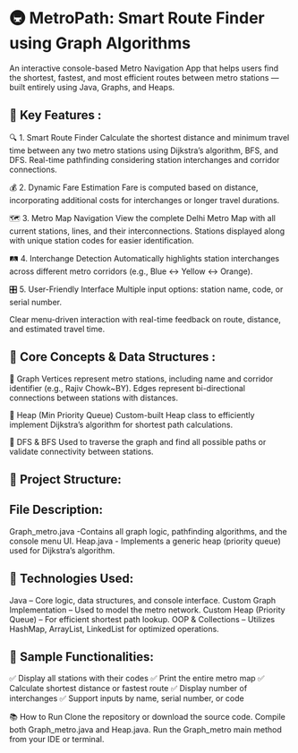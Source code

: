 # 🚇 MetroPath: Smart Route Finder using Graph Algorithms

An interactive console-based Metro Navigation App that helps users find the shortest, fastest, and most efficient routes between metro stations — built entirely using Java, Graphs, and Heaps.

## 🌟 Key Features :

🔍 1. Smart Route Finder
Calculate the shortest distance and minimum travel time between any two metro stations using Dijkstra’s algorithm, BFS, and DFS.
Real-time pathfinding considering station interchanges and corridor connections.

💰 2. Dynamic Fare Estimation
Fare is computed based on distance, incorporating additional costs for interchanges or longer travel durations.

🗺️ 3. Metro Map Navigation
View the complete Delhi Metro Map with all current stations, lines, and their interconnections.
Stations displayed along with unique station codes for easier identification.

🛤️ 4. Interchange Detection
Automatically highlights station interchanges across different metro corridors (e.g., Blue ↔ Yellow ↔ Orange).

🎛️ 5. User-Friendly Interface
Multiple input options: station name, code, or serial number.

Clear menu-driven interaction with real-time feedback on route, distance, and estimated travel time.

## 🧠 Core Concepts & Data Structures :

🔹 Graph
Vertices represent metro stations, including name and corridor identifier (e.g., Rajiv Chowk~BY).
Edges represent bi-directional connections between stations with distances.

🔹 Heap (Min Priority Queue)
Custom-built Heap class to efficiently implement Dijkstra’s algorithm for shortest path calculations.

🔹 DFS & BFS
Used to traverse the graph and find all possible paths or validate connectivity between stations.

## 🧾 Project Structure:

## File	Description:

Graph_metro.java -Contains all graph logic, pathfinding algorithms, and the console menu UI.
Heap.java -	Implements a generic heap (priority queue) used for Dijkstra’s algorithm.

## 🔧 Technologies Used:

Java – Core logic, data structures, and console interface.
Custom Graph Implementation – Used to model the metro network.
Custom Heap (Priority Queue) – For efficient shortest path lookup.
OOP & Collections – Utilizes HashMap, ArrayList, LinkedList for optimized operations.

## 🧪 Sample Functionalities:

✅ Display all stations with their codes
✅ Print the entire metro map
✅ Calculate shortest distance or fastest route
✅ Display number of interchanges
✅ Support inputs by name, serial number, or code

📚 How to Run
Clone the repository or download the source code.
Compile both Graph_metro.java and Heap.java.
Run the Graph_metro main method from your IDE or terminal.
